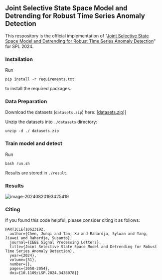 ## Joint Selective State Space Model and Detrending for Robust Time Series Anomaly Detection

This respository is the official implementation of "[Joint Selective State Space Model and Detrending for Robust Time Series Anomaly Detection](https://ieeexplore.ieee.org/document/10623192/)" for SPL 2024. 



### Installation

Run

```
pip install -r requirements.txt
```

to install the required packages.



### Data Preparation

Download the datasets (`datasets.zip`) here: [[datasets.zip](https://mailnwpueducn-my.sharepoint.com/:u:/g/personal/jqchen_mail_nwpu_edu_cn/EVJZQ3fmAPpGjQryQ6RVZaIBX5qY-SBt-30Q2C9zR2AkDA?e=f7lHbq))]

Unzip the datasets into `./datasets` directory:

```
unzip -d ./ datasets.zip
```



### Train model and detect

Run

```
bash run.sh
```

Results are stored in `./result`.



### Results

![image-20240820193425419](https://github.com/aaaceo890/mamba_tsad/blob/master/README/image-20240820193425419.png)



### Citing

If you found this code helpful, please consider citing it as follows:

```
@ARTICLE{10623192,
  author={Chen, Junqi and Tan, Xu and Rahardja, Sylwan and Yang, Jiawei and Rahardja, Susanto},
  journal={IEEE Signal Processing Letters}, 
  title={Joint Selective State Space Model and Detrending for Robust Time Series Anomaly Detection}, 
  year={2024},
  volume={31},
  number={},
  pages={2050-2054},
  doi={10.1109/LSP.2024.3438078}}
```




